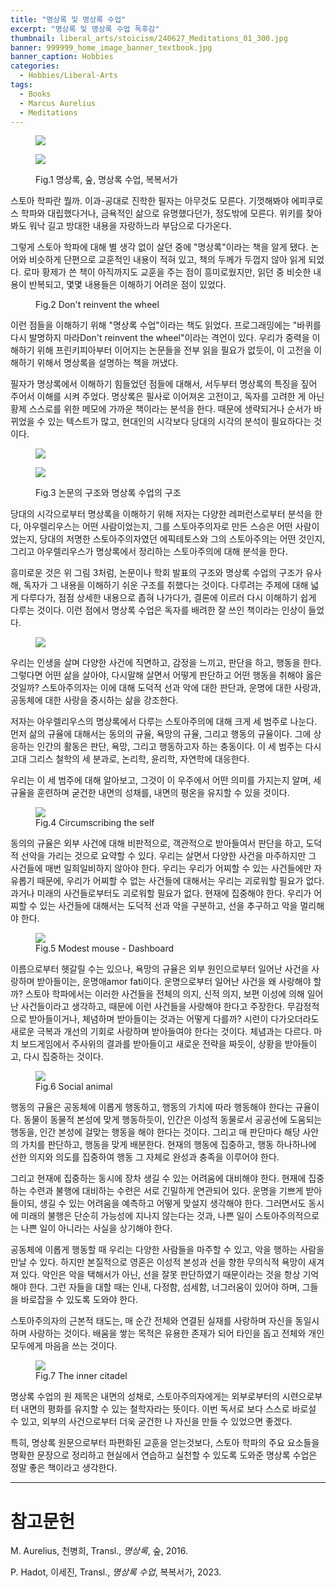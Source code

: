 ```yaml
---
title: "명상록 및 명상록 수업"
excerpt: "명상록 및 명상록 수업 독후감"
thumbnail: liberal_arts/stoicism/240627_Meditations_01_300.jpg
banner: 999999_home_image_banner_textbook.jpg
banner_caption: Hobbies
categories:
  - Hobbies/Liberal-Arts
tags:
  - Books
  - Marcus Aurelius
  - Meditations
---
```


<figure class="half" style="width: 60%">
  <p>
  <a href="{{ site.url }}{{ site.baseurl }}/assets/images/liberal_arts/stoicism/240627_Meditations_00.jpg">
  <img src="{{ site.url }}{{ site.baseurl }}/assets/images/liberal_arts/stoicism/240627_Meditations_01_300.jpg">
  </a>
  </p>
  <p>
  <a href="{{ site.url }}{{ site.baseurl }}/assets/images/liberal_arts/stoicism/241023_00.jpg">
  <img src="{{ site.url }}{{ site.baseurl }}/assets/images/liberal_arts/stoicism/241023_00.jpg">
  </a>
  </p>
  <figcaption>
  Fig.1 명상록, 숲, 명상록 수업, 복복서가
  </figcaption>
</figure>

스토아 학파란 뭘까. 이과-공대로 진학한 필자는 아무것도 모른다. 기껏해봐야 에피쿠로스 학파와 대립했다거나, 금욕적인 삶으로 유명했다던가, 정도밖에 모른다. 위키를 찾아봐도 워낙 길고 방대한 내용을 자랑하느라 부담으로 다가온다.

그렇게 스토아 학파에 대해 별 생각 없이 살던 중에 "명상록"이라는 책을 알게 됐다. 논어와 비슷하게 단편으로 교훈적인 내용이 적혀 있고, 책의 두께가 두껍지 않아 읽게 되었다. 로마 황제가 쓴 책이 아직까지도 교훈을 주는 점이 흥미로웠지만, 읽던 중 비슷한 내용이 반복되고, 몇몇 내용들은 이해하기 어려운 점이 있었다.

<figure style="width: 60%" class="align-center">
  <a href="/assets/images/liberal_arts/stoicism/241025_00.jpeg">
  <img src="{{ site.url }}{{ site.baseurl }}/assets/images/liberal_arts/stoicism/241025_00.jpeg" alt="">
  </a>
  <figcaption>
  Fig.2 Don't reinvent the wheel
  </figcaption>
</figure>

이런 점들을 이해하기 위해 "명상록 수업"이라는 책도 읽었다. 프로그래밍에는 "바퀴를 다시 발명하지 마라Don't reinvent the wheel"이라는 격언이 있다. 우리가 중력을 이해하기 위해 프린키피아부터 이어지는 논문들을 전부 읽을 필요가 없듯이, 이 고전을 이해하기 위해서 명상록을 설명하는 책을 꺼냈다.

필자가 명상록에서 이해하기 힘들었던 점들에 대해서, 서두부터 명상록의 특징을 짚어 주어서 이해를 시켜 주었다. 명상록은 필사로 이어져온 고전이고, 독자를 고려한 게 아닌 황제 스스로를 위한 메모에 가까운 책이라는 분석을 한다. 때문에 생략되거나 순서가 바뀌었을 수 있는 텍스트가 많고, 현대인의 시각보다 당대의 시각의 분석이 필요하다는 것이다.

<figure class="half">
  <p>
  <a href="{{ site.url }}{{ site.baseurl }}/assets/images/liberal_arts/stoicism/241023_01.png">
  <img src="{{ site.url }}{{ site.baseurl }}/assets/images/liberal_arts/stoicism/241023_01.png">
  </a>
  </p>
  <p>
  <a href="{{ site.url }}{{ site.baseurl }}/assets/images/liberal_arts/stoicism/241023_02.png">
  <img src="{{ site.url }}{{ site.baseurl }}/assets/images/liberal_arts/stoicism/241023_02.png">
  </a>
  </p>
  <figcaption>
  Fig.3 논문의 구조와 명상록 수업의 구조
  </figcaption>
</figure>

당대의 시각으로부터 명상록을 이해하기 위해 저자는 다양한 레퍼런스로부터 분석을 한다, 아우렐리우스는 어떤 사람이었는지, 그를 스토아주의자로 만든 스승은 어떤 사람이었는지, 당대의 저명한 스토아주의자였던 에픽테토스와 그의 스토아주의는 어떤 것인지, 그리고 아우렐리우스가 명상록에서 정리하는 스토아주의에 대해 분석을 한다. 

흥미로운 것은 위 그림 3처럼, 논문이나 학회 발표의 구조와 명상록 수업의 구조가 유사해, 독자가 그 내용을 이해하기 쉬운 구조를 취했다는 것이다. 다루려는 주제에 대해 넓게 다루다가, 점점 상세한 내용으로 좁혀 나가다가, 결론에 이르러 다시 이해하기 쉽게 다루는 것이다. 이런 점에서 명상록 수업은 독자를 배려한 잘 쓰인 책이라는 인상이 들었다.

<figure style="width: 90%" class="align-center">
  <a href="/assets/images/liberal_arts/stoicism/241025_01.png">
  <img src="{{ site.url }}{{ site.baseurl }}/assets/images/liberal_arts/stoicism/241025_01.png">
  </a>
</figure>

우리는 인생을 살며 다양한 사건에 직면하고, 감정을 느끼고, 판단을 하고, 행동을 한다. 그렇다면 어떤 삶을 살아야, 다시말해 살면서 어떻게 판단하고 어떤 행동을 취해야 옳은 것일까? 스토아주의자는 이에 대해 도덕적 선과 악에 대한 판단과, 운명에 대한 사랑과, 공동체에 대한 사랑을 중시하는 삶을 강조한다.

저자는 아우렐리우스의 명상록에서 다루는 스토아주의에 대해 크게 세 범주로 나눈다. 먼저 삶의 규율에 대해서는 동의의 규율, 욕망의 규율, 그리고 행동의 규율이다. 그에 상응하는 인간의 활동은 판단, 욕망, 그리고 행동하고자 하는 충동이다. 이 세 범주는 다시 고대 그리스 철학의 세 분과로, 논리학, 윤리학, 자연학에 대응한다.

우리는 이 세 범주에 대해 알아보고, 그것이 이 우주에서 어떤 의미를 가지는지 알며, 세 규율을 훈련하며 굳건한 내면의 성채를, 내면의 평온을 유지할 수 있을 것이다.

<figure style="width: 90%" class="align-center">
  <a href="/assets/images/liberal_arts/stoicism/241025_01.png">
  <img src="{{ site.url }}{{ site.baseurl }}/assets/images/liberal_arts/stoicism/241025_03.png">
  </a>
  <figcaption>
  Fig.4 Circumscribing the self
  </figcaption>
</figure>

동의의 규율은 외부 사건에 대해 비판적으로, 객관적으로 받아들여서 판단을 하고, 도덕적 선악을 가리는 것으로 요약할 수 있다. 우리는 살면서 다양한 사건을 마주하지만 그 사건들에 매번 일희일비하지 않아야 한다. 우리는 우리가 어찌할 수 있는 사건들에만 자유롭기 때문에, 우리가 어찌할 수 없는 사건들에 대해서는 우리는 괴로워할 필요가 없다. 과거나 미래의 사건들로부터도 괴로워할 필요가 없다. 현재에 집중해야 한다. 우리가 어찌할 수 있는 사건들에 대해서는 도덕적 선과 악을 구분하고, 선을 추구하고 악을 멀리해야 한다.

<figure style="width: 45%" class="align-center">
  <a href="/assets/images/liberal_arts/stoicism/241025_04.jpg">
  <img src="{{ site.url }}{{ site.baseurl }}/assets/images/liberal_arts/stoicism/241025_04.jpg">
  </a>
  <figcaption>
  Fig.5 Modest mouse - Dashboard
  </figcaption>
</figure>

이름으로부터 헷갈릴 수는 있으나, 욕망의 규율은 외부 원인으로부터 일어난 사건을 사랑하며 받아들이는, 운명애amor fati이다. 운명으로부터 일어난 사건을 왜 사랑해야 할까? 스토아 학파에서는 이러한 사건들을 전체의 의지, 신적 의지, 보편 이성에 의해 일어난 사건들이라고 생각하고, 때문에 이런 사건들을 사랑해야 한다고 주장한다. 무감정적으로 받아들이거나, 체념하며 받아들이는 것과는 어떻게 다를까? 시련이 다가오더라도 새로운 극복과 개선의 기회로 사랑하며 받아들여야 한다는 것이다. 체념과는 다르다. 마치 보드게임에서 주사위의 결과를 받아들이고 새로운 전략을 짜듯이, 상황을 받아들이고, 다시 집중하는 것이다.

<figure style="width: 60%" class="align-center">
  <a href="/assets/images/liberal_arts/stoicism/241025_05.jpg">
  <img src="{{ site.url }}{{ site.baseurl }}/assets/images/liberal_arts/stoicism/241025_05.jpg">
  </a>
  <figcaption>
  Fig.6 Social animal
  </figcaption>
</figure>

행동의 규율은 공동체에 이롭게 행동하고, 행동의 가치에 따라 행동해야 한다는 규율이다. 동물이 동물적 본성에 맞게 행동하듯이, 인간은 이성적 동물로서 공공선에 도움되는 행동을, 인간 본성에 걸맞는 행동을 해야 한다는 것이다. 그리고 매 판단마다 해당 사안의 가치를 판단하고, 행동을 맞게 배분한다. 현재의 행동에 집중하고, 행동 하나하나에 선한 의지와 의도를 집중하여 행동 그 자체로 완성과 충족을 이루어야 한다.

그리고 현재에 집중하는 동시에 장차 생길 수 있는 어려움에 대비해야 한다. 현재에 집중하는 수련과 불행에 대비하는 수련은 서로 긴밀하게 연관되어 있다. 운명을 기쁘게 받아들이되, 생길 수 있는 어려움을 예측하고 어떻게 맞설지 생각해야 한다. 그러면서도 동시에 미래의 불행은 단순히 가능성에 지나지 않는다는 것과, 나쁜 일이 스토아주의적으로는 나쁜 일이 아니라는 사실을 상기해야 한다.

공동체에 이롭게 행동할 때 우리는 다양한 사람들을 마주할 수 있고, 악을 행하는 사람을 만날 수 있다. 하지만 본질적으로 영혼은 이성적 본성과 선을 향한 무의식적 욕망이 새겨져 있다. 악인은 악을 택해서가 아닌, 선을 잘못 판단하였기 때문이라는 것을 항상 기억해야 한다. 그런 자들을 대할 때는 인내, 다정함, 섬세함, 너그러움이 있어야 하며, 그들을 바로잡을 수 있도록 도와야 한다.

스토아주의자의 근본적 태도는, 매 순간 전체와 연결된 실재를 사랑하며 자신을 동일시하며 사랑하는 것이다. 배움을 쌓는 목적은 유용한 존재가 되어 타인을 돕고 전체와 개인 모두에게 마음을 쓰는 것이다.

<figure style="width: 30%" class="align-center">
  <a href="/assets/images/liberal_arts/stoicism/241025_06.jpg">
  <img src="{{ site.url }}{{ site.baseurl }}/assets/images/liberal_arts/stoicism/241025_06.jpg">
  </a>
  <figcaption>
  Fig.7 The inner citadel
  </figcaption>
</figure>

명상록 수업의 원 제목은 내면의 성채로, 스토아주의자에게는 외부로부터의 시련으로부터 내면의 평화를 유지할 수 있는 철학자라는 뜻이다. 이번 독서로 보다 스스로 바로설 수 있고, 외부의 사건으로부터 더욱 굳건한 나 자신을 만들 수 있었으면 좋겠다.

특히, 명상록 원문으로부터 파편화된 교훈을 얻는것보다, 스토아 학파의 주요 요소들을 명확한 문장으로 정리하고 현실에서 연습하고 실천할 수 있도록 도와준 명상록 수업은 정말 좋은 책이라고 생각한다.

---

# 참고문헌

M. Aurelius, 천병희, Transl., *명상록*, 숲, 2016.

P. Hadot, 이세진, Transl., *명상록 수업*, 복복서가, 2023.
